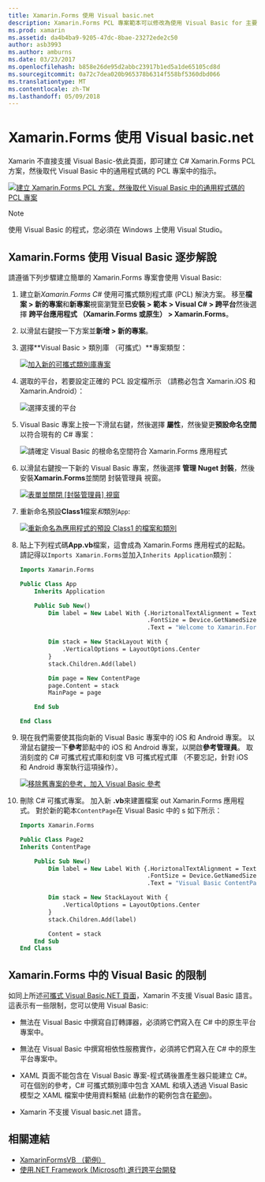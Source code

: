 ```yaml
---
title: Xamarin.Forms 使用 Visual basic.net
description: Xamarin.Forms PCL 專案範本可以修改為使用 Visual Basic for 主要組件，有效地讓您建置跨平台行動應用程式使用 VB.NET。
ms.prod: xamarin
ms.assetid: da4b4ba9-9205-47dc-8bae-23272ede2c50
author: asb3993
ms.author: amburns
ms.date: 03/23/2017
ms.openlocfilehash: b858e26de95d2abbc23917b1ed5a1de65105cd8d
ms.sourcegitcommit: 0a72c7dea020b965378b6314f558bf5360dbd066
ms.translationtype: MT
ms.contentlocale: zh-TW
ms.lasthandoff: 05/09/2018
---
```

# <a name="xamarinforms-using-visual-basicnet"></a>Xamarin.Forms 使用 Visual basic.net

Xamarin 不直接支援 Visual Basic-依此頁面，即可建立 C# Xamarin.Forms PCL 方案，然後取代 Visual Basic 中的通用程式碼的 PCL 專案中的指示。

[![](xamarin-forms-images/hero-sml.png "建立 Xamarin.Forms PCL 方案，然後取代 Visual Basic 中的通用程式碼的 PCL 專案")](xamarin-forms-images/hero.png#lightbox)

> [!NOTE]
> 使用 Visual Basic 的程式，您必須在 Windows 上使用 Visual Studio。

## <a name="xamarinforms-with-visual-basic-walkthrough"></a>Xamarin.Forms 使用 Visual Basic 逐步解說

請遵循下列步驟建立簡單的 Xamarin.Forms 專案會使用 Visual Basic:

1. 建立新*Xamarin.Forms C#* 使用可攜式類別程式庫 (PCL) 解決方案。
移至**檔案 > 新的專案**和**新專案**視窗瀏覽至**已安裝 > 範本 > Visual C# > 跨平台**然後選擇  **跨平台應用程式 （Xamarin.Forms 或原生） > Xamarin.Forms**。

2. 以滑鼠右鍵按一下方案並**新增 > 新的專案**。

3. 選擇**Visual Basic > 類別庫 （可攜式）**專案類型：

   [![](xamarin-forms-images/add-vb-2-sml.png "加入新的可攜式類別庫專案")](xamarin-forms-images/add-vb-2.png#lightbox)

4. 選取的平台，若要設定正確的 PCL 設定檔所示 （請務必包含 Xamarin.iOS 和 Xamarin.Android）：

   ![](xamarin-forms-images/add-vb-3-sml.png "選擇支援的平台")

5. Visual Basic 專案上按一下滑鼠右鍵，然後選擇 **屬性**，然後變更**預設命名空間**以符合現有的 C# 專案：

   ![](xamarin-forms-images/add-vb-4s-sml.png "請確定 Visual Basic 的根命名空間符合 Xamarin.Forms 應用程式")

6. 以滑鼠右鍵按一下新的 Visual Basic 專案，然後選擇 **管理 Nuget 封裝**，然後安裝**Xamarin.Forms**並關閉 封裝管理員 視窗。

   [![](xamarin-forms-images/add-vb-4-sml.png "表單並關閉 [封裝管理員] 視窗")](xamarin-forms-images/add-vb-4.png#lightbox)

7. 重新命名預設**Class1**檔案*和*類別`App`:

   [![](xamarin-forms-images/add-vb-5-sml.png "重新命名為應用程式的預設 Class1 的檔案和類別")](xamarin-forms-images/add-vb-5.png#lightbox)

8. 貼上下列程式碼**App.vb**檔案，這會成為 Xamarin.Forms 應用程式的起點。 請記得以`Imports Xamarin.Forms`並加入`Inherits Application`類別：

    ```vb 
    Imports Xamarin.Forms

    Public Class App
        Inherits Application

        Public Sub New()
            Dim label = New Label With {.HoriztonalTextAlignment = TextAlignment.Center,
                                        .FontSize = Device.GetNamedSize(NamedSize.Medium, GetType(Label)),
                                        .Text = "Welcome to Xamarin.Forms with Visual Basic.NET"}

            Dim stack = New StackLayout With {
                .VerticalOptions = LayoutOptions.Center
            }
            stack.Children.Add(label)

            Dim page = New ContentPage
            page.Content = stack
            MainPage = page

        End Sub

    End Class
    ```

9. 現在我們需要使其指向新的 Visual Basic 專案中的 iOS 和 Android 專案。
以滑鼠右鍵按一下**參考**節點中的 iOS 和 Android 專案，以開啟**參考管理員**。 取消刻度的 C# 可攜式程式庫和刻度 VB 可攜式程式庫 （不要忘記，針對 iOS 和 Android 專案執行這項操作）。

   [![](xamarin-forms-images/add-vb-8-sml.png "移除舊專案的參考，加入 Visual Basic 參考")](xamarin-forms-images/add-vb-8.png#lightbox)

10. 刪除 C# 可攜式專案。 加入新 **.vb**來建置檔案 out Xamarin.Forms 應用程式。 對於新的範本`ContentPage`在 Visual Basic 中的 s 如下所示：

    ```vb
    Imports Xamarin.Forms

    Public Class Page2
    Inherits ContentPage

        Public Sub New()
            Dim label = New Label With {.HoriztonalTextAlignment = TextAlignment.Center,
                                        .FontSize = Device.GetNamedSize(NamedSize.Medium, GetType(Label)),
                                        .Text = "Visual Basic ContentPage"}

            Dim stack = New StackLayout With {
                .VerticalOptions = LayoutOptions.Center
            }
            stack.Children.Add(label)

            Content = stack
        End Sub
    End Class
    ```

## <a name="limitations-of-visual-basic-in-xamarinforms"></a>Xamarin.Forms 中的 Visual Basic 的限制

如同上所述[可攜式 Visual Basic.NET 頁面](~/cross-platform/platform/visual-basic/index.md)，Xamarin 不支援 Visual Basic 語言。 這表示有一些限制，您可以使用 Visual Basic:

 - 無法在 Visual Basic 中撰寫自訂轉譯器，必須將它們寫入在 C# 中的原生平台專案中。

 - 無法在 Visual Basic 中撰寫相依性服務實作，必須將它們寫入在 C# 中的原生平台專案中。

 - XAML 頁面不能包含在 Visual Basic 專案-程式碼後置產生器只能建立 C#。 可在個別的參考，C# 可攜式類別庫中包含 XAML 和填入透過 Visual Basic 模型之 XAML 檔案中使用資料繫結 (此動作的範例包含在[範例](https://github.com/xamarin/mobile-samples/tree/master/VisualBasic/XamarinFormsVB/XamlPages))。

 - Xamarin 不支援 Visual basic.net 語言。

## <a name="related-links"></a>相關連結

- [XamarinFormsVB （範例）](https://github.com/xamarin/mobile-samples/tree/master/VisualBasic/XamarinFormsVB)
- [使用.NET Framework (Microsoft) 進行跨平台開發](http://msdn.microsoft.com/en-us/library/gg597391(v=vs.110).aspx)
